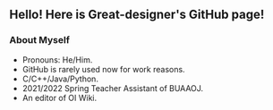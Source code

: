 ## Hello! Here is Great-designer's GitHub page!

### About Myself

* Pronouns: He/Him.
* GitHub is rarely used now for work reasons.
* C/C++/Java/Python.
* 2021/2022 Spring Teacher Assistant of BUAAOJ.
* An editor of OI Wiki.
